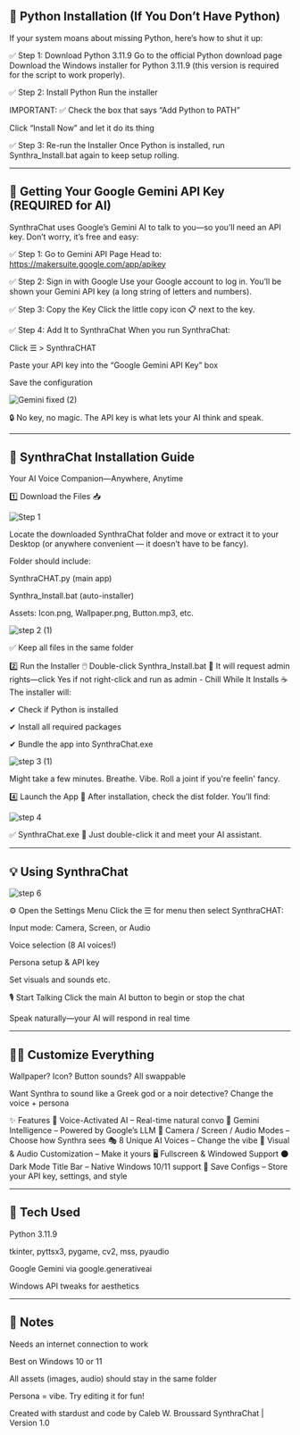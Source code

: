 🐍 Python Installation (If You Don’t Have Python)
-------------------------------------------------------------------------------------------------------------------------------------------------------------------------------------------------------------------------------------------------------------
If your system moans about missing Python, here’s how to shut it up:

✅ Step 1: Download Python 3.11.9
Go to the official Python download page
Download the Windows installer for Python 3.11.9 (this version is required for the script to work properly).

✅ Step 2: Install Python
Run the installer

IMPORTANT: ✅ Check the box that says “Add Python to PATH”

Click “Install Now” and let it do its thing

✅ Step 3: Re-run the Installer
Once Python is installed, run Synthra_Install.bat again to keep setup rolling.

_____________________________________________________________________________________________________________________________________________________________________________________________________________________________________________________________


🔑 Getting Your Google Gemini API Key (REQUIRED for AI)
-------------------------------------------------------------------------------------------------------------------------------------------------------------------------------------------------------------------------------------------------------------
SynthraChat uses Google’s Gemini AI to talk to you—so you’ll need an API key. Don’t worry, it’s free and easy:

✅ Step 1: Go to Gemini API Page
Head to: https://makersuite.google.com/app/apikey

✅ Step 2: Sign in with Google
Use your Google account to log in. You’ll be shown your Gemini API key (a long string of letters and numbers).

✅ Step 3: Copy the Key
Click the little copy icon 📋 next to the key.

✅ Step 4: Add It to SynthraChat
When you run SynthraChat:

Click ☰ > SynthraCHAT

Paste your API key into the “Google Gemini API Key” box

Save the configuration


![Gemini fixed (2)](https://github.com/user-attachments/assets/249bd95e-93f8-4ae9-bfad-0fa274537e94)


🔒 No key, no magic. The API key is what lets your AI think and speak.

_____________________________________________________________________________________________________________________________________________________________________________________________________________________________________________________________

🔮 SynthraChat Installation Guide
-------------------------------------------------------------------------------------------------------------------------------------------------------------------------------------------------------------------------------------------------------------
Your AI Voice Companion—Anywhere, Anytime

1️⃣ Download the Files 📥

![Step 1](https://github.com/user-attachments/assets/16f9411d-b389-4881-8814-e8ba70779aaa) 

Locate the downloaded SynthraChat folder and move or extract it to your Desktop (or anywhere convenient — it doesn’t have to be fancy).

Folder should include:

SynthraCHAT.py (main app)

Synthra_Install.bat (auto-installer)

Assets: Icon.png, Wallpaper.png, Button.mp3, etc.

![step 2 (1)](https://github.com/user-attachments/assets/5becdd5d-bb65-47a8-8b61-ff5e26deb3e4)

✅ Keep all files in the same folder

2️⃣ Run the Installer 🖱️
Double-click Synthra_Install.bat
🔐 It will request admin rights—click Yes if not right-click and run as admin - Chill While It Installs ☕ The installer will:

✔ Check if Python is installed

✔ Install all required packages

✔ Bundle the app into SynthraChat.exe

![step 3 (1)](https://github.com/user-attachments/assets/de190aef-977d-4599-8f5c-421e83ee8a98)

Might take a few minutes. Breathe. Vibe. Roll a joint if you're feelin' fancy.

4️⃣ Launch the App 🚀
After installation, check the dist folder. You’ll find:

![step 4](https://github.com/user-attachments/assets/87ec421a-596c-4a08-8e95-4805dab798d8)

✅ SynthraChat.exe
🧠 Just double-click it and meet your AI assistant.

_____________________________________________________________________________________________________________________________________________________________________________________________________________________________________________________________

💡 Using SynthraChat
-------------------------------------------------------------------------------------------------------------------------------------------------------------------------------------------------------------------------------------------------------------

![step 6](https://github.com/user-attachments/assets/3dcaa4ea-8fb8-4b16-9b80-89181030c310)

⚙ Open the Settings Menu
Click the ☰ for menu then select SynthraCHAT:

Input mode: Camera, Screen, or Audio    

Voice selection (8 AI voices!)

Persona setup & API key

Set visuals and sounds etc.

🎙 Start Talking
Click the main AI button to begin or stop the chat

Speak naturally—your AI will respond in real time

_____________________________________________________________________________________________________________________________________________________________________________________________________________________________________________________________

🧑‍🎤 Customize Everything
-------------------------------------------------------------------------------------------------------------------------------------------------------------------------------------------------------------------------------------------------------------
Wallpaper? Icon? Button sounds? All swappable

Want Synthra to sound like a Greek god or a noir detective? Change the voice + persona

✨ Features
🎤 Voice-Activated AI – Real-time natural convo
🧠 Gemini Intelligence – Powered by Google’s LLM
📸 Camera / Screen / Audio Modes – Choose how Synthra sees
🎭 8 Unique AI Voices – Change the vibe
🎨 Visual & Audio Customization – Make it yours
🖥 Fullscreen & Windowed Support
🌑 Dark Mode Title Bar – Native Windows 10/11 support
💾 Save Configs – Store your API key, settings, and style

_____________________________________________________________________________________________________________________________________________________________________________________________________________________________________________________________

🧪 Tech Used
-------------------------------------------------------------------------------------------------------------------------------------------------------------------------------------------------------------------------------------------------------------
Python 3.11.9

tkinter, pyttsx3, pygame, cv2, mss, pyaudio

Google Gemini via google.generativeai

Windows API tweaks for aesthetics

_____________________________________________________________________________________________________________________________________________________________________________________________________________________________________________________________

📝 Notes
-------------------------------------------------------------------------------------------------------------------------------------------------------------------------------------------------------------------------------------------------------------
Needs an internet connection to work

Best on Windows 10 or 11

All assets (images, audio) should stay in the same folder

Persona = vibe. Try editing it for fun!

Created with stardust and code by Caleb W. Broussard
SynthraChat | Version 1.0

